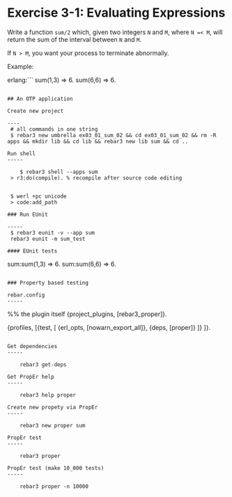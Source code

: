 Exercise 3-1: Evaluating Expressions
=====

Write a function `sum/2` which, given two integers `N` and `M`, where `N =< M`, will return
the sum of the interval between `N` and `M`.

If `N > M`, you want your process to terminate abnormally.

Example:

erlang:```
sum(1,3) ⇒ 6.
sum(6,6) ⇒ 6.
```

## An OTP application

Create new project

---- 
 # all commands in one string
 $ rebar3 new umbrella ex03_01_sum_02 && cd ex03_01_sum_02 && rm -R apps && mkdir lib && cd lib && rebar3 new lib sum && cd ..

Run shell
-----

	$ rebar3 shell --apps sum
 > r3:do(compile). % recompile after source code editing 
 
 
 $ werl +pc unicode
 > code:add_path

### Run EUnit

-----
 $ rebar3 eunit -v --app sum
 rebar3 eunit -m sum_test

#### EUnit tests

```
sum:sum(1,3) ⇒ 6.
sum:sum(6,6) ⇒ 6.
```

### Property based testing

rebar.config
-----

```
%% the plugin itself
{project_plugins, [rebar3_proper]}.

{profiles,
    [{test, [
        {erl_opts, [nowarn_export_all]},
        {deps, [proper]}
    ]}
]}.
```

Get dependencies
-----

    rebar3 get-deps

Get PropEr help
-----

    rebar3 help proper

Create new propety via PropEr
-----

    rebar3 new proper sum
 
PropEr test
-----

    rebar3 proper

PropEr test (make 10_000 tests)
----- 

    rebar3 proper -n 10000
